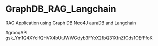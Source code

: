 # GraphDB_RAG_Langchain
RAG Application using Graph DB Neo4J auraDB and Langchain 

#grooqAPI
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
